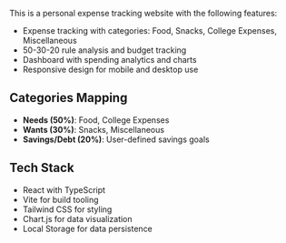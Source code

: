 <!-- Money Management App Instructions -->

This is a personal expense tracking website with the following features:
- Expense tracking with categories: Food, Snacks, College Expenses, Miscellaneous
- 50-30-20 rule analysis and budget tracking
- Dashboard with spending analytics and charts
- Responsive design for mobile and desktop use

## Categories Mapping
- **Needs (50%)**: Food, College Expenses
- **Wants (30%)**: Snacks, Miscellaneous
- **Savings/Debt (20%)**: User-defined savings goals

## Tech Stack
- React with TypeScript
- Vite for build tooling
- Tailwind CSS for styling
- Chart.js for data visualization
- Local Storage for data persistence